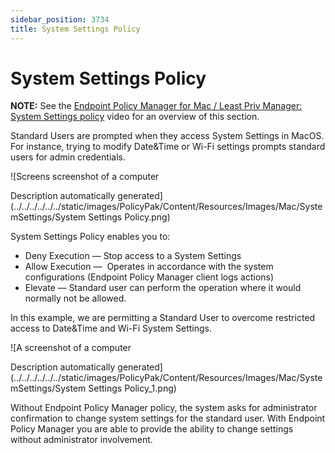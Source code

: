 ```yaml
---
sidebar_position: 3734
title: System Settings Policy
---
```


# System Settings Policy

**NOTE:** See the [Endpoint Policy Manager for Mac / Least Priv Manager: System Settings policy](../../Video/LeastPrivilege/Mac/SystemSettings "Endpoint Policy Manager for Mac / Least Priv Manager: System Settings policy") video for an overview of this section.

Standard Users are prompted when they access System Settings in MacOS. For instance, trying to modify Date&Time or Wi-Fi settings prompts standard users for admin credentials.

![Screens screenshot of a computer

Description automatically generated](../../../../../../static/images/PolicyPak/Content/Resources/Images/Mac/SystemSettings/System Settings Policy.png)

System Settings Policy enables you to:

* Deny Execution — Stop access to a System Settings
* Allow Execution —  Operates in accordance with the system configurations (Endpoint Policy Manager client logs actions)
* Elevate — Standard user can perform the operation where it would normally not be allowed.

In this example, we are permitting a Standard User to overcome restricted access to Date&Time and Wi-Fi System Settings.

![A screenshot of a computer

Description automatically generated](../../../../../../static/images/PolicyPak/Content/Resources/Images/Mac/SystemSettings/System Settings Policy_1.png)

Without Endpoint Policy Manager policy, the system asks for administrator confirmation to change system settings for the standard user. With Endpoint Policy Manager you are able to provide the ability to change settings without administrator involvement.